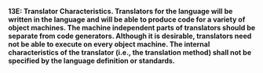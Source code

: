 **13E: Translator Characteristics.  Translators for the language will be written in the language and will be able to produce code for a variety of object machines. The machine independent parts of translators should be separate from code generators. Although it is desirable, translators need not be able to execute on every object machine. The internal characteristics of the translator (i.e., the translation method) shall not be specified by the language definition or standards.**
